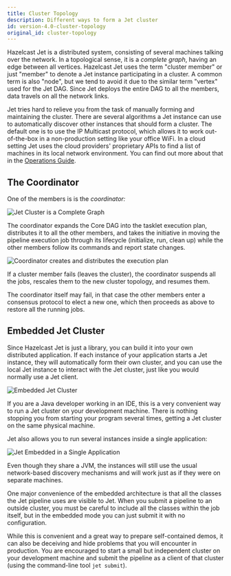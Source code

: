 ```yaml
---
title: Cluster Topology
description: Different ways to form a Jet cluster
id: version-4.0-cluster-topology
original_id: cluster-topology
---
```


Hazelcast Jet is a distributed system, consisting of several machines
talking over the network. In a topological sense, it is a *complete
graph*, having an edge between all vertices. Hazelcast Jet uses the term
"cluster member" or just "member" to denote a Jet instance participating
in a cluster. A common term is also "node", but we tend to avoid it due
to the similar term "vertex" used for the Jet DAG. Since Jet deploys the
entire DAG to all the members, data travels on all the network links.

Jet tries hard to relieve you from the task of manually forming and
maintaining the cluster. There are several algorithms a Jet instance can
use to automatically discover other instances that should form a
cluster. The default one is to use the IP Multicast protocol, which
allows it to work out-of-the-box in a non-production setting like your
office WiFi. In a cloud setting Jet uses the cloud providers'
proprietary APIs to find a list of machines in its local network
environment. You can find out more about that in the [Operations
Guide](../operations/discovery).

## The Coordinator

One of the members is is the *coordinator:*

![Jet Cluster is a Complete Graph](/docs/assets/arch-topo-1.svg)

The coordinator expands the Core DAG into the tasklet execution plan,
distributes it to all the other members, and takes the initiative in
moving the pipeline execution job through its lifecycle (initialize,
run, clean up) while the other members follow its commands and report
state changes.

![Coordinator creates and distributes the execution plan](/docs/assets/arch-topo-2.svg)

If a cluster member fails (leaves the cluster), the coordinator suspends
all the jobs, rescales them to the new cluster topology, and resumes
them.

The coordinator itself may fail, in that case the other members enter a
consensus protocol to elect a new one, which then proceeds as above to
restore all the running jobs.

## Embedded Jet Cluster

Since Hazelcast Jet is just a library, you can build it into your
own distributed application. If each instance of your application
starts a Jet instance, they will automatically form their own cluster,
and you can use the local Jet instance to interact with the Jet cluster,
just like you would normally use a Jet client.

![Embedded Jet Cluster](/docs/assets/arch-topo-3.svg)

If you are a Java developer working in an IDE, this is a very convenient
way to run a Jet cluster on your development machine. There is nothing
stopping you from starting your program several times, getting a Jet
cluster on the same physical machine.

Jet also allows you to run several instances inside a single application:

![Jet Embedded in a Single Application](/docs/assets/arch-topo-4.svg)

Even though they share a JVM, the instances will still use the usual
network-based discovery mechanisms and will work just as if they were
on separate machines.

One major convenience of the embedded architecture is that all the
classes the Jet pipeline uses are visible to Jet. When you submit a
pipeline to an outside cluster, you must be careful to include all the
classes within the job itself, but in the embedded mode you can just
submit it with no configuration.

While this is convenient and a great way to prepare self-contained
demos, it can also be deceiving and hide problems that you will
encounter in production. You are encouraged to start a small but
independent cluster on your development machine and submit the pipeline
as a client of that cluster (using the command-line tool `jet submit`).

